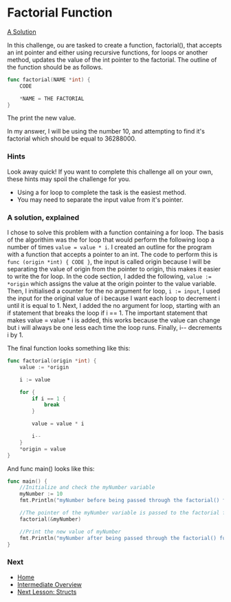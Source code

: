 # Factorial Function

[A Solution](factorial-function.go)

In this challenge, ou are tasked to create a function, factorial(), that accepts an int pointer and either using recursive functions, for loops or another method, updates the value of the int pointer to the factorial. The outline of the function should be as follows.
```go
func factorial(NAME *int) {
	CODE

	*NAME = THE FACTORIAL
}
```
The print the new value.

In my answer, I will be using the number 10, and attempting to find it's factorial which should be equal to 36288000.

### Hints
Look away quick! If you want to complete this challenge all on your own, these hints may spoil the challenge for you.

* Using a for loop to complete the task is the easiest method.
* You may need to separate the input value from it's pointer.

### A solution, explained

I chose to solve this problem with a function containing a for loop. The basis of the algorithim was the for loop that would perform the following loop a number of times `value = value * i`. I created an outline for the program with a function that accepts a pointer to an int. The code to perform this is `func (origin *int) { CODE }`, the input is called origin because I will be separating the value of origin from the pointer to origin, this makes it easier to write the for loop. In the code section, I added the following, `value := *origin` which assigns the value at the origin pointer to the value variable. Then, I initialised a counter for the no argument for loop, `i := input`, I used the input for the original value of i because I want each loop to decrement i until it is equal to 1. Next, I added the no argument for loop, starting with an if statement that breaks the loop if i == 1. The important statement that makes value = value * i is added, this works because the value can change but i will always be one less each time the loop runs. Finally, i-- decrements i by 1.

The final function looks something like this:
```go
func factorial(origin *int) {
	value := *origin

	i := value

	for {
		if i == 1 {
			break
		}

		value = value * i

		i--
	}
	*origin = value
}
```
And func main() looks like this:
```go
func main() {
	//Initialize and check the myNumber variable
	myNumber := 10
	fmt.Println("myNumber before being passed through the factorial() function:", myNumber) //10

	//The pointer of the myNumber variable is passed to the factorial function, this will change it's value to be equal to the factorial
	factorial(&myNumber)

	//Print the new value of myNumber
	fmt.Println("myNumber after being passed through the factorial() function:", myNumber) //36288000
}
```

### Next

* [Home](../../README.md)
* [Intermediate Overview](../../../intermediate/intermediate.md)
* [Next Lesson: Structs](../../../intermediate/structs/structs.md)
